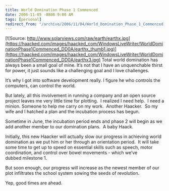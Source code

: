 ```yaml
---
title: World Domination Phase 1 Commenced
date: 2006-11-05 -0800 9:00 AM
tags: [personal]
redirect_from: "/archive/2006/11/04/World_Domination_Phase_1_Commenced.aspx/"
---
```


[![Source:
http://www.solarviews.com/raw/earth/earthx.jpg](https://haacked.com/images/haacked_com/WindowsLiveWriter/WorldDominationPhase1Commenced_DD0A/earthx_thumb1.jpg)](https://haacked.com/images/haacked_com/WindowsLiveWriter/WorldDominationPhase1Commenced_DD0A/earthx3.jpg)
Total world domination has always been a small goal of mine. It’s not
that I have an unquenchable thirst for power, it just sounds like a
challenging goal and I love challenges.

It’s why I got into software development really. I figure he who
controls the computers, can control the world.

But lately, all this involvement in running a company and an open source
project leaves me very little time for plotting.  I realized I need
help.  I need a minion. Someone to help me carry on my work.  Another
Haacker.  So my wife and I hatched a plan and the incubation process has
begun.

Sometime in June, the incubation period ends and phase 2 will begin as
we add another member to our domination plans.  A baby Haack.

Initially, this new Haacker will actually slow our progress in achieving
world domination as we put him or her through an orientation period.  It
will take some time to get up to speed on essential skills such as
speech, motor coordination, and control over bowel movements - which
we’ve dubbed milestone 1.

But soon enough, our progress will increase as the newest member of our
plot infiltrates the school system sowing the seeds of revolution. 

Yep, good times are ahead.

